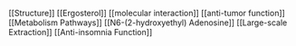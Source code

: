 [[Structure]]
[[Ergosterol]]
[[molecular interaction]]
[[anti-tumor function]]
[[Metabolism Pathways]]
[[N6-(2-hydroxyethyl) Adenosine]]
[[Large-scale Extraction]]
[[Anti-insomnia Function]]
